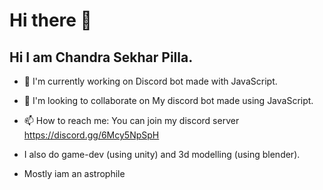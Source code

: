 # Hi there 👋

<!--
**Chandra-sekhar-pilla/Chandra-sekhar-pilla** is a ✨ _special_ ✨ repository because its `README.md` (this file) appears on your GitHub profile.


Here are some ideas to get you started:
-->
## Hi I am Chandra Sekhar Pilla.


- 🔭 I'm currently working on Discord bot made with JavaScript.  

- 👯 I'm looking to collaborate on My discord bot made using JavaScript. 

- 📫 How to reach me: You can join my discord server https://discord.gg/6Mcy5NpSpH 

- I also do game-dev (using unity) and 3d modelling (using blender).

- Mostly iam an astrophile
